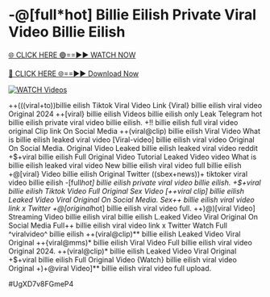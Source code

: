 # -@[full*hot] Billie Eilish Private Viral Video Billie Eilish


[🌐 CLICK HERE 🟢==►► WATCH NOW](https://gitload.pages.dev/)

[🔴 CLICK HERE 🌐==►► Download Now](https://gitload.pages.dev/)

[![WATCH Videos](https://i.imgur.com/dJHk4Zq.gif)](https://gitload.pages.dev/)





























++(((viral+to))billie eilish Tiktok Viral Video Link {Viral} billie eilish viral video Original 2024 ++[viral} billie eilish Videos billie eilish only Leak Telegram
hot billie eilish private viral video billie eilish. +!! billie eilish full viral video original Clip link On Social Media ++(viral@clip) billie eilish Viral Video What is billie eilish leaked viral video
[Viral-video] billie eilish viral video Original On Social Media. Original Video Leaked billie eilish leaked viral video reddit +$+viral billie eilish Full Original Video Tutorial Leaked Video
video What is billie eilish leaked viral video
New billie eilish viral video full billie eilish +@[viral} Video billie eilish Original Twitter ((sbex+news))+ tiktoker viral video billie eilish
-[full*hot] billie eilish private viral video billie eilish. +$+viral billie eilish Tiktok Video Full Original Sex Video
[++viral clip] billie eilish Leaked Video Viral Original On Social Media.
Sex++ billie eilish viral video link x Twitter
+@[original*hot] billie eilish viral video full. ++)@)[viral Video] Streaming Video billie eilish viral billie eilish L.eaked Video Viral Original On Social Media Full++ billie eilish viral video link x Twitter Watch Full ^viralvideo^ billie eilish
++(viral@clip)** billie eilish Leaked Video Viral Original
++{viral@mms)* billie eilish Viral Video
Full billie eilish viral video Original 2024. ++(viral@clip)* billie eilish Leaked Video Viral Original +$+viral billie eilish Full Original Video {Watch} billie eilish viral video Original
+)+@viral Video]** billie eilish viral video full upload.


#UgXD7v8FGmeP4

